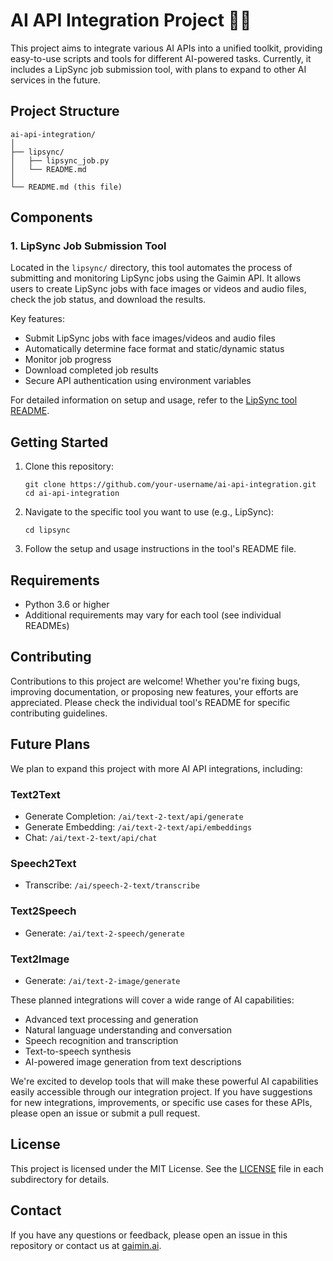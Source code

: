 # AI API Integration Project 🚀🤖

This project aims to integrate various AI APIs into a unified toolkit, providing easy-to-use scripts and tools for different AI-powered tasks. Currently, it includes a LipSync job submission tool, with plans to expand to other AI services in the future.

## Project Structure

```
ai-api-integration/
│
├── lipsync/
│   ├── lipsync_job.py
│   └── README.md
│
└── README.md (this file)
```

## Components

### 1. LipSync Job Submission Tool

Located in the `lipsync/` directory, this tool automates the process of submitting and monitoring LipSync jobs using the Gaimin API. It allows users to create LipSync jobs with face images or videos and audio files, check the job status, and download the results.

Key features:
- Submit LipSync jobs with face images/videos and audio files
- Automatically determine face format and static/dynamic status
- Monitor job progress
- Download completed job results
- Secure API authentication using environment variables

For detailed information on setup and usage, refer to the [LipSync tool README](lipsync_job/README.md).

## Getting Started

1. Clone this repository:
   ```
   git clone https://github.com/your-username/ai-api-integration.git
   cd ai-api-integration
   ```

2. Navigate to the specific tool you want to use (e.g., LipSync):
   ```
   cd lipsync
   ```

3. Follow the setup and usage instructions in the tool's README file.

## Requirements

- Python 3.6 or higher
- Additional requirements may vary for each tool (see individual READMEs)

## Contributing

Contributions to this project are welcome! Whether you're fixing bugs, improving documentation, or proposing new features, your efforts are appreciated. Please check the individual tool's README for specific contributing guidelines.

## Future Plans

We plan to expand this project with more AI API integrations, including:

### Text2Text
- Generate Completion: `/ai/text-2-text/api/generate`
- Generate Embedding: `/ai/text-2-text/api/embeddings`
- Chat: `/ai/text-2-text/api/chat`

### Speech2Text
- Transcribe: `/ai/speech-2-text/transcribe`

### Text2Speech
- Generate: `/ai/text-2-speech/generate`

### Text2Image
- Generate: `/ai/text-2-image/generate`

These planned integrations will cover a wide range of AI capabilities:
- Advanced text processing and generation
- Natural language understanding and conversation
- Speech recognition and transcription
- Text-to-speech synthesis
- AI-powered image generation from text descriptions

We're excited to develop tools that will make these powerful AI capabilities easily accessible through our integration project. If you have suggestions for new integrations, improvements, or specific use cases for these APIs, please open an issue or submit a pull request.

## License

This project is licensed under the MIT License. See the [LICENSE](LICENSE) file in each subdirectory for details.

## Contact

If you have any questions or feedback, please open an issue in this repository or contact us at [gaimin.ai](https://www.gaimin.ai).


